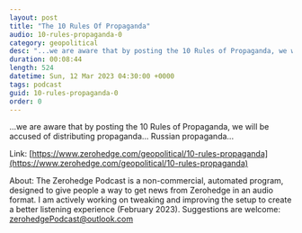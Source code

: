 ```yaml
---
layout: post
title: "The 10 Rules Of Propaganda"
audio: 10-rules-propaganda-0
category: geopolitical
desc: "...we are aware that by posting the 10 Rules of Propaganda, we will be accused of distributing propaganda... Russian propaganda..."
duration: 00:08:44
length: 524
datetime: Sun, 12 Mar 2023 04:30:00 +0000
tags: podcast
guid: 10-rules-propaganda-0
order: 0
---
```

...we are aware that by posting the 10 Rules of Propaganda, we will be accused of distributing propaganda... Russian propaganda...

Link: [https://www.zerohedge.com/geopolitical/10-rules-propaganda](https://www.zerohedge.com/geopolitical/10-rules-propaganda)

About: The Zerohedge Podcast is a non-commercial, automated program, designed to give people a way to get news from Zerohedge in an audio format.  I am actively working on tweaking and improving the setup to create a better listening experience (February 2023).  Suggestions are welcome: [zerohedgePodcast@outlook.com](mailto:zerohedgePodcast@outlook.com)